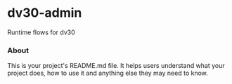 dv30-admin
==========

Runtime flows for dv30

### About

This is your project's README.md file. It helps users understand what your
project does, how to use it and anything else they may need to know.